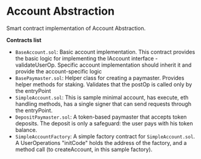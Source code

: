 # Account Abstraction 

Smart contract implementation of Account Abstraction.

**Contracts list**
- `BaseAccount.sol`: Basic account implementation. This contract provides the basic logic for implementing the IAccount interface  - validateUserOp. Specific account implementation should inherit it and provide the account-specific logic
- `BasePaymaster.sol`: Helper class for creating a paymaster. Provides helper methods for staking. Validates that the postOp is called only by the entryPoint
- `SimpleAccount.sol`: This is sample minimal account, has execute, eth handling methods, has a single signer that can send requests through the entryPoint.
- `DepositPaymaster.sol`: A token-based paymaster that accepts token deposits. The deposit is only a safeguard: the user pays with his token balance.
- `SimpleAccountFactory`: A simple factory contract for `SimpleAccount.sol`. A UserOperations "initCode" holds the address of the factory, and a method call (to createAccount, in this sample factory).

